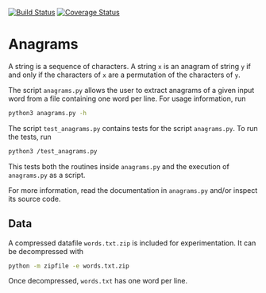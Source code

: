[![Build Status](https://travis-ci.org/gpfreitas/anagrams_2015.svg?branch=master)](https://travis-ci.org/gpfreitas/anagrams_2015)
[![Coverage Status](https://coveralls.io/repos/github/gpfreitas/anagrams_2015/badge.svg?branch=master)](https://coveralls.io/github/gpfreitas/anagrams_2015?branch=master)

# Anagrams

A string is a sequence of characters. A string `x` is an anagram of string
`y` if and only if the characters of `x` are a permutation of the
characters of `y`.

The script `anagrams.py` allows the user to extract anagrams of a given input
word from a file containing one word per line. For usage information, run

```bash
python3 anagrams.py -h
```

The script `test_anagrams.py` contains tests for the script `anagrams.py`.
To run the tests, run 

```bash
python3 /test_anagrams.py
```

This tests both the routines inside `anagrams.py` and the execution of
`anagrams.py` as a script.

For more information, read the documentation in `anagrams.py` and/or inspect
its source code.


## Data

A compressed datafile `words.txt.zip` is included for experimentation. It can
be decompressed with

```bash
python -m zipfile -e words.txt.zip
```
Once decompressed, `words.txt` has one word per line.

